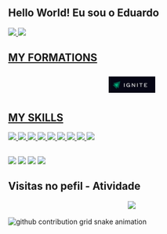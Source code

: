 ## Hello World! Eu sou o Eduardo
<div>
 <a href="https://www.github.com/edu-03borges">
  <img height="180em" src="https://github-readme-stats.vercel.app/api?username=edu-03borges&show_icons=true&theme=dark&include_all_commits=true&count_private=true"/>
  <img height="180em" src="https://github-readme-stats.vercel.app/api/top-langs/?username=edu-03borges&layout=compact&langs_count=16&theme=dark"/>
</div>

## MY FORMATIONS
<div style="display: flex; justify-content: center; align-items: center; height: 50px">
 <img width="95px" src="./assets/ignite.png" title="ignite"/> 
</div>
  
## MY SKILLS
 
<div>
<img src="https://img.shields.io/badge/C++-00589D?style=for-the-badge&logo=CPLUSPLUS&logoColor=white"/>
<img src="https://img.shields.io/badge/HTML-e06b12?style=for-the-badge&logo=html5&logoColor=white"/>
<img src="https://img.shields.io/badge/CSS-1283e0?&style=for-the-badge&logo=css3&logoColor=white"/>
<img src="https://img.shields.io/badge/JavaScript-F7DF1E?style=for-the-badge&logo=javascript&logoColor=414141"/>
<img src="https://img.shields.io/badge/Node.js-43853D?style=for-the-badge&logo=node.js&logoColor=white"/>
<img src="https://img.shields.io/badge/TypeScript-007ACC?style=for-the-badge&logo=typescript&logoColor=white"/>
<img src="https://img.shields.io/badge/Express.js-404D59?style=for-the-badge"/>
<img src="https://img.shields.io/badge/PostgreSQL-316192?style=for-the-badge&logo=postgresql&logoColor=white"/>
 <img src="https://img.shields.io/badge/ORACLE-F80000?style=for-the-badge&logo=Oracle&logoColor=white"/>
</div>
 
##

<div>
 <a href="https://api.whatsapp.com/send?phone=48998023157"><img src="https://img.shields.io/badge/WhatsApp-25D366?style=for-the-badge&logo=whatsapp&logoColor=white" /></a>
 <a href="https://www.instagram.com/edu_03borges"><img src="https://img.shields.io/badge/Instagram-E4405F?style=for-the-badge&logo=instagram&logoColor=white" /></a>
 <a href="eduardo1409borges@gmail.com"><img src="https://img.shields.io/badge/Gmail-D14836?style=for-the-badge&logo=gmail&logoColor=white" /></a>
 <a href="https://www.linkedin.com/in/eduardo-inácio-borges-07794322a/"><img src="https://img.shields.io/badge/LinkedIn-0077B5?style=for-the-badge&logo=linkedin&logoColor=white" /></a>
</div>

## Visitas no pefil - Atividade

<!-- visitors count  -->

<p align="center" >   
  <img src="https://profile-counter.glitch.me/edu-03borges/count.svg" />  
</p>

<!-- github workflow  -->

 ![github contribution grid snake animation](https://raw.githubusercontent.com/devjosecarlosteles/devjosecarlosteles/output/github-contribution-grid-snake.svg)
